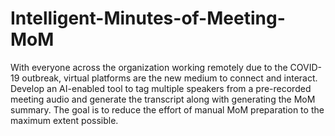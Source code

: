 # Intelligent-Minutes-of-Meeting-MoM
With everyone across the organization working remotely due to the COVID-19 outbreak, virtual platforms are the new medium to connect and interact.    Develop an AI-enabled tool to tag multiple speakers from a pre-recorded meeting audio and generate the transcript along with generating the MoM summary.   The goal is to reduce the effort of manual MoM preparation to the maximum extent possible. 
